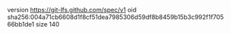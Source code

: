 version https://git-lfs.github.com/spec/v1
oid sha256:004a71cb6608d1f8cf51dea7985306d59df8b8459b15b3c992f1f70566bb1de1
size 140
